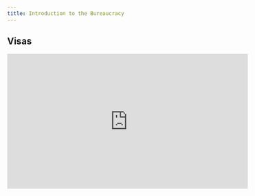 ```yaml
---
title: Introduction to the Bureaucracy
---
```


## Visas

<iframe width="560" height="315" src="https://www.youtube.com/embed/f7BRUXl8G4I" title="YouTube video player" frameborder="0" allow="accelerometer; autoplay; clipboard-write; encrypted-media; gyroscope; picture-in-picture" allowfullscreen></iframe>